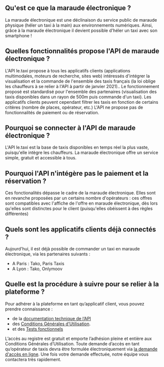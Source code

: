 ## Qu'est ce que la maraude électronique ?

La maraude électronique est une déclinaison du service public de maraude physique (héler un taxi à la main) aux environnements numériques. Ainsi, grâce à la maraude électronique il devient possible d'héler un taxi avec son smartphone !

## Quelles fonctionnalités propose l'API de maraude électronique ?

L'API le.taxi propose à tous les applicatifs clients (applications multimodales, moteurs de recherche, sites web) intéressés d'intégrer la visualisation et la commande de l'ensemble des taxis français (la loi oblige les chauffeurs à se relier à l'API à partir de janvier 2021).. 
Le fonctionnement proposé est standardisé pour l'ensemble des partenaires (visualisation des taxis disponibles dans un rayon de 500m puis commande d'un taxi). Les applicatifs clients peuvent cependant filtrer les taxis en fonction de certains critères (nombre de places, opérateur, etc.)
L'API ne propose pas de fonctionnalités de paiement ou de réservation.

## Pourquoi se connecter à l'API de maraude électronique ?

L'API le.taxi est la base de taxis disponibles en temps réel la plus vaste, puisqu'elle intègre les chauffeurs. La maraude électronique offre un service simple, gratuit et accessible à tous.

## Pourquoi l'API n'intégère pas le paiement et la réservation ?

Ces fonctionalités dépasse le cadre de la maraude électronique. Elles sont en revanche proposées par un certains nombre d'opérateurs : ces offres sont compatibles avec l'affiche de l'offre en maraude électronique, dès lors qu'elles sont distinctes pour le client (puisqu'elles obéissent à des règles différentes)

## Quels sont les applicatifs clients déjà connectés ?

Aujourd'hui, il est déjà possible de commander un taxi en maraude électronique, via les partenaires suivants : 
- A Paris : Tako, Paris Taxis
- A Lyon : Tako, Onlymoov

## Quelle est la procédure à suivre pour se relier à la plateforme ?

Pour adhérer à la plateforme en tant qu’applicatif client, vous pouvez prendre connaissance :
  - de la [documentation technique de l’API](/tech.html)
  - des [Conditions Générales d’Utilisation](/assets/documents/CGU.pdf).
  - et des [Tests fonctionnels](/tests.html)


L’accès au registre est gratuit et emporte l’adhésion pleine et entière aux Conditions Générales d’Utilisation. Toute demande d’accès en tant qu’opérateur de taxis devra être formulée électroniquement via [la demande d'accès en ligne](https://api.gouv.fr/les-api/le-taxi/demande-acces). Une fois votre demande effectuée, notre équipe vous contactera très rapidement. 
